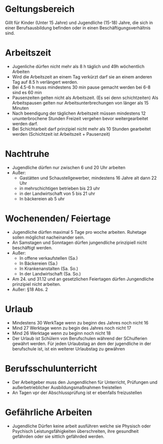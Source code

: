 # Geltungsbereich
Gillt für Kinder (Unter 15 Jahre) und Jugendliche (15-18) Jahre, die sich in einer Berufsausbildung befinden oder in einen Beschäftigungsverhältnis sind.

# Arbeitszeit
- Jugenliche dürfen nicht mehr als 8 h täglich und 49h wöchentlich Arbeiten
- Wird die Arbeitszeit an einem Tag verkürzt darf sie an einem anderen Tag auf 8.5 h verlängert werden.
- Bei 4.5-6 h muss mindestens 30 min pause gemacht werden bei 6-8 sind es 60 min
- Pausenzeiten gelten nicht als Arbeitszeit. (Es sei denn schichtzeiten) Als Arbeitspausen gelten nur Arbeitsunterbrechungen von länger als 15 Minuten
- Nach beendigung der täglichen Arbeitszeit müssen mindestens 12 ununterbrochene Stunden Freizeit vergehen bevor weitergearbeitet werden darf.
- Bei Schichtarbeit darf prinzipiel nicht mehr als 10 Stunden gearbeitet werden (Schichtzeit ist Arbeitszeit + Pausenzeit)

# Nachtruhe
- Jugendliche dürfen nur zwischen 6 und 20 Uhr arbeiten
- Außer:
	- Gastätten und Schaustellgewerber, mindestens 16 Jahre alt dann 22 Uhr
	- in mehrschichtigen betrieben bis 23 uhr
	- in der Landwirtschaft von 5 bis 21 uhr
	- In bäckereien ab 5 uhr

# Wochenenden/ Feiertage
- Jugendliche dürfen maximal 5 Tage pro woche arbeiten. Ruhetage sollen möglichst nacheinander sein.
- An Samstagen und Sonntagen dürfen jungendliche prinzipiell nicht beschäftigt werden.
- Außer:
	- In offene verkaufstellen (Sa.)
	- In Bäckereien (Sa.)
	- In Krankenanstalten (Sa. So.)
	- In der Landwirtschaft (Sa. So.)
- Am 24. und 31.12 und an gesetzlichen Feiertagen dürfen Jungendliche prinzipiel nicht arbeiten.
- Außer: §18 Abs. 2

# Urlaub
- Mindestens 30 WerkTage wenn zu beginn des Jahres noch nicht 16
- Mind 27 Werktage wenn zu begin des Jahres noch nicht 17
- Mind 26 Werktage wenn zu beginn noch nicht 18
- Der Urlaub ist Schülern von Berufschulen während der SChulferien gewährt werden. Für jeden Urlaubstag an dem der jugendliche in der berufschule ist, ist ein weiterer Urlaubstag zu gewähren

# Berufsschulunterricht
- Der Arbeitgeber muss den Jungendlichen für Unterricht, Prüfungen und außerbetrieblicher Ausbildungsmaßnahmen freistellen
- An Tagen vpr der Abschlussprüfung ist er ebenfalls freizustellen


# Gefährliche Arbeiten
- Jugendliche Dürfen keine arbeit ausführen welche sie Physisch oder Psychisch Leistungsfähigkeiten überschreiten, ihre gesundheit gefährden oder sie sittlich gefährded werden.